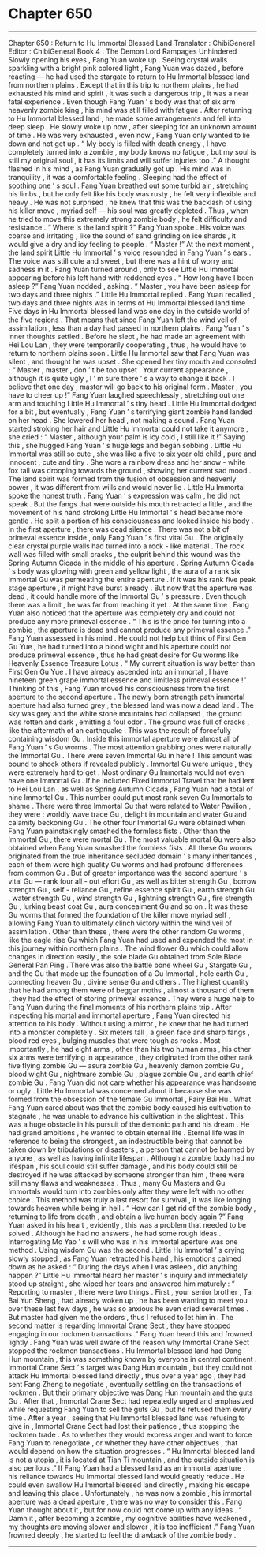 
# Chapter 650


---

Chapter 650 : Return to Hu Immortal Blessed Land
Translator :
ChibiGeneral
Editor :
ChibiGeneral
Book 4 : The Demon Lord Rampages Unhindered
Slowly opening his eyes , Fang Yuan woke up .
Seeing crystal walls sparkling with a bright pink colored light , Fang Yuan was dazed , before reacting — he had used the stargate to return to Hu Immortal blessed land from northern plains .
Except that in this trip to northern plains , he had exhausted his mind and spirit , it was such a dangerous trip , it was a near fatal experience . Even though Fang Yuan ’ s body was that of six arm heavenly zombie king , his mind was still filled with fatigue .
After returning to Hu Immortal blessed land , he made some arrangements and fell into deep sleep .
He slowly woke up now , after sleeping for an unknown amount of time .
He was very exhausted , even now , Fang Yuan only wanted to lie down and not get up .
“ My body is filled with death energy , I have completely turned into a zombie , my body knows no fatigue , but my soul is still my original soul , it has its limits and will suffer injuries too .”
A thought flashed in his mind , as Fang Yuan gradually got up .
His mind was in tranquility , it was a comfortable feeling .
Sleeping had the effect of soothing one ’ s soul .
Fang Yuan breathed out some turbid air , stretching his limbs , but he only felt like his body was rusty , he felt very inflexible and heavy .
He was not surprised , he knew that this was the backlash of using his killer move , myriad self — his soul was greatly depleted . Thus , when he tried to move this extremely strong zombie body , he felt difficulty and resistance .
“ Where is the land spirit ?” Fang Yuan spoke . His voice was coarse and irritating , like the sound of sand grinding on ice shards , it would give a dry and icy feeling to people .
“ Master !” At the next moment , the land spirit Little Hu Immortal ’ s voice resounded in Fang Yuan ’ s ears .
The voice was still cute and sweet , but there was a hint of worry and sadness in it .
Fang Yuan turned around , only to see Little Hu Immortal appearing before his left hand with reddened eyes .
“ How long have I been asleep ?” Fang Yuan nodded , asking .
“ Master , you have been asleep for two days and three nights .” Little Hu Immortal replied .
Fang Yuan recalled , two days and three nights was in terms of Hu Immortal blessed land time . Five days in Hu Immortal blessed land was one day in the outside world of the five regions . That means that since Fang Yuan left the wind veil of assimilation , less than a day had passed in northern plains .
Fang Yuan ’ s inner thoughts settled .
Before he slept , he had made an agreement with Hei Lou Lan , they were temporarily cooperating , thus , he would have to return to northern plains soon .
Little Hu Immortal saw that Fang Yuan was silent , and thought he was upset . She opened her tiny mouth and consoled ; “ Master , master , don ’ t be too upset . Your current appearance , although it is quite ugly , I ’ m sure there ’ s a way to change it back . I believe that one day , master will go back to his original form . Master , you have to cheer up !”
Fang Yuan laughed speechlessly , stretching out one arm and touching Little Hu Immortal ’ s tiny head .
Little Hu Immortal dodged for a bit , but eventually , Fang Yuan ’ s terrifying giant zombie hand landed on her head .
She lowered her head , not making a sound .
Fang Yuan started stroking her hair and Little Hu Immortal could not take it anymore , she cried : “ Master , although your palm is icy cold , I still like it !”
Saying this , she hugged Fang Yuan ’ s huge legs and began sobbing .
Little Hu Immortal was still so cute , she was like a five to six year old child , pure and innocent , cute and tiny . She wore a rainbow dress and her snow - white fox tail was drooping towards the ground , showing her current sad mood .
The land spirit was formed from the fusion of obsession and heavenly power , it was different from wills and would never lie .
Little Hu Immortal spoke the honest truth .
Fang Yuan ’ s expression was calm , he did not speak . But the fangs that were outside his mouth retracted a little , and the movement of his hand stroking Little Hu Immortal ’ s head became more gentle .
He split a portion of his consciousness and looked inside his body .
In the first aperture , there was dead silence . There was not a bit of primeval essence inside , only Fang Yuan ’ s first vital Gu .
The originally clear crystal purple walls had turned into a rock - like material . The rock wall was filled with small cracks , the culprit behind this wound was the Spring Autumn Cicada in the middle of his aperture .
Spring Autumn Cicada ’ s body was glowing with green and yellow light , the aura of a rank six Immortal Gu was permeating the entire aperture .
If it was his rank five peak stage aperture , it might have burst already . But now that the aperture was dead , it could handle more of the Immortal Gu ’ s pressure . Even though there was a limit , he was far from reaching it yet .
At the same time , Fang Yuan also noticed that the aperture was completely dry and could not produce any more primeval essence .
“ This is the price for turning into a zombie , the aperture is dead and cannot produce any primeval essence .” Fang Yuan assessed in his mind .
He could not help but think of First Gen Gu Yue , he had turned into a blood wight and his aperture could not produce primeval essence , thus he had great desire for Gu worms like Heavenly Essence Treasure Lotus .
“ My current situation is way better than First Gen Gu Yue . I have already ascended into an immortal , I have nineteen green grape immortal essence and limitless primeval essence !”
Thinking of this , Fang Yuan moved his consciousness from the first aperture to the second aperture .
The newly born strength path immortal aperture had also turned grey , the blessed land was now a dead land . The sky was grey and the white stone mountains had collapsed , the ground was rotten and dark , emitting a foul odor . The ground was full of cracks , like the aftermath of an earthquake . This was the result of forcefully containing wisdom Gu .
Inside this immortal aperture were almost all of Fang Yuan ’ s Gu worms .
The most attention grabbing ones were naturally the Immortal Gu .
There were seven Immortal Gu in here !
This amount was bound to shock others if revealed publicly . Immortal Gu were unique , they were extremely hard to get . Most ordinary Gu Immortals would not even have one Immortal Gu .
If he included Fixed Immortal Travel that he had lent to Hei Lou Lan , as well as Spring Autumn Cicada , Fang Yuan had a total of nine Immortal Gu .
This number could put most rank seven Gu Immortals to shame .
There were three Immortal Gu that were related to Water Pavilion , they were : worldly wave trace Gu , delight in mountain and water Gu and calamity beckoning Gu . The other four Immortal Gu were obtained when Fang Yuan painstakingly smashed the formless fists .
Other than the Immortal Gu , there were mortal Gu .
The most valuable mortal Gu were also obtained when Fang Yuan smashed the formless fists . All these Gu worms originated from the true inheritance secluded domain ’ s many inheritances , each of them were high quality Gu worms and had profound differences from common Gu .
But of greater importance was the second aperture ’ s vital Gu — rank four all - out effort Gu , as well as bitter strength Gu , borrow strength Gu , self - reliance Gu , refine essence spirit Gu , earth strength Gu , water strength Gu , wind strength Gu , lightning strength Gu , fire strength Gu , lurking beast coat Gu , aura concealment Gu and so on .
It was these Gu worms that formed the foundation of the killer move myriad self , allowing Fang Yuan to ultimately clinch victory within the wind veil of assimilation .
Other than these , there were the other random Gu worms , like the eagle rise Gu which Fang Yuan had used and expended the most in this journey within northern plains . The wind flower Gu which could allow changes in direction easily , the sole blade Gu obtained from Sole Blade General Pan Ping . There was also the battle bone wheel Gu , Stargate Gu , and the Gu that made up the foundation of a Gu Immortal , hole earth Gu , connecting heaven Gu , divine sense Gu and others .
The highest quantity that he had among them were of beggar moths , almost a thousand of them , they had the effect of storing primeval essence . They were a huge help to Fang Yuan during the final moments of his northern plains trip .
After inspecting his mortal and immortal aperture , Fang Yuan directed his attention to his body .
Without using a mirror , he knew that he had turned into a monster completely . Six meters tall , a green face and sharp fangs , blood red eyes , bulging muscles that were tough as rocks . Most importantly , he had eight arms , other than his two human arms , his other six arms were terrifying in appearance , they originated from the other rank five flying zombie Gu — asura zombie Gu , heavenly demon zombie Gu , blood wight Gu , nightmare zombie Gu , plague zombie Gu , and earth chief zombie Gu .
Fang Yuan did not care whether his appearance was handsome or ugly . Little Hu Immortal was concerned about it because she was formed from the obsession of the female Gu Immortal , Fairy Bai Hu .
What Fang Yuan cared about was that the zombie body caused his cultivation to stagnate , he was unable to advance his cultivation in the slightest . This was a huge obstacle in his pursuit of the demonic path and his dream .
He had grand ambitions , he wanted to obtain eternal life . Eternal life was in reference to being the strongest , an indestructible being that cannot be taken down by tribulations or disasters , a person that cannot be harmed by anyone , as well as having infinite lifespan .
Although a zombie body had no lifespan , his soul could still suffer damage , and his body could still be destroyed if he was attacked by someone stronger than him , there were still many flaws and weaknesses . Thus , many Gu Masters and Gu Immortals would turn into zombies only after they were left with no other choice . This method was truly a last resort for survival , it was like longing towards heaven while being in hell .
“ How can I get rid of the zombie body , returning to life from death , and obtain a live human body again ?” Fang Yuan asked in his heart , evidently , this was a problem that needed to be solved .
Although he had no answers , he had some rough ideas .
Interrogating Mo Yao ’ s will who was in his immortal aperture was one method . Using wisdom Gu was the second .
Little Hu Immortal ’ s crying slowly stopped , as Fang Yuan retracted his hand , his emotions calmed down as he asked : “ During the days when I was asleep , did anything happen ?”
Little Hu Immortal heard her master ’ s inquiry and immediately stood up straight , she wiped her tears and answered him maturely : “ Reporting to master , there were two things . First , your senior brother , Tai Bai Yun Sheng , had already woken up , he has been wanting to meet you over these last few days , he was so anxious he even cried several times . But master had given me the orders , thus I refused to let him in . The second matter is regarding Immortal Crane Sect , they have stopped engaging in our rockmen transactions .”
Fang Yuan heard this and frowned lightly .
Fang Yuan was well aware of the reason why Immortal Crane Sect stopped the rockmen transactions . Hu Immortal blessed land had Dang Hun mountain , this was something known by everyone in central continent . Immortal Crane Sect ’ s target was Dang Hun mountain , but they could not attack Hu Immortal blessed land directly , thus over a year ago , they had sent Fang Zheng to negotiate , eventually settling on the transactions of rockmen . But their primary objective was Dang Hun mountain and the guts Gu .
After that , Immortal Crane Sect had repeatedly urged and emphasized while requesting Fang Yuan to sell the guts Gu , but he refused them every time .
After a year , seeing that Hu Immortal blessed land was refusing to give in , Immortal Crane Sect had lost their patience , thus stopping the rockmen trade . As to whether they would express anger and want to force Fang Yuan to renegotiate , or whether they have other objectives , that would depend on how the situation progresses .
“ Hu Immortal blessed land is not a utopia , it is located at Tian Ti mountain , and the outside situation is also perilous .”
If Fang Yuan had a blessed land as an immortal aperture , his reliance towards Hu Immortal blessed land would greatly reduce . He could even swallow Hu Immortal blessed land directly , making his escape and leaving this place . Unfortunately , he was now a zombie , his immortal aperture was a dead aperture , there was no way to consider this .
Fang Yuan thought about it , but for now could not come up with any ideas .
“ Damn it , after becoming a zombie , my cognitive abilities have weakened , my thoughts are moving slower and slower , it is too inefficient .” Fang Yuan frowned deeply , he started to feel the drawback of the zombie body .

---

